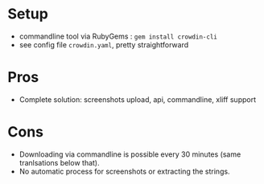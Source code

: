 # Setup

* commandline tool via RubyGems : `gem install crowdin-cli`
* see config file `crowdin.yaml`, pretty straightforward

# Pros

* Complete solution: screenshots upload, api, commandline, xliff support

# Cons

* Downloading via commandline is possible every 30 minutes (same tranlsations below that).
* No automatic process for screenshots or extracting the strings.
